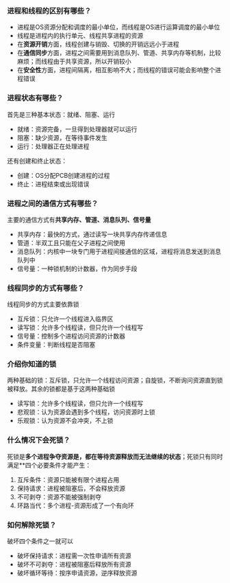 ### 进程和线程的区别有哪些？
* 进程是OS资源分配和调度的最小单位，而线程是OS进行运算调度的最小单位
* 线程是进程内的执行单元、线程共享进程的资源
* 在**资源开销**方面，线程创建与销毁、切换的开销远远小于进程
* 在**通信同步**方面，进程之间需要用到消息队列、管道、共享内存等机制，比较麻烦；而线程由于共享资源，所以开销较小
* 在**安全性**方面，进程间隔离，相互影响不大；而线程的错误可能会影响整个进程错误

### 进程状态有哪些？
首先是三种基本状态：就绪、阻塞、运行  
* 就绪：资源完备，一旦得到处理器就可以运行
* 阻塞：缺少资源，在等待事件发生
* 运行：处理器正在处理进程 

还有创建和终止状态：
* 创建：OS分配PCB创建进程的过程
* 终止：进程结束或出现错误

### 进程之间的通信方式有哪些？
主要的通信方式有**共享内存、管道、消息队列、信号量**

* 共享内存：最快的方式，通过读写一块共享内存传递信息
* 管道：半双工且只能在父子进程之间使用
* 消息队列：内核中一块专门用于进程间接通信的区域，进程将消息发送到消息队列中
* 信号量：一种锁机制的计数器，作为同步手段

### 线程同步的方式有哪些？
线程同步的方式主要依靠锁

* 互斥锁：只允许一个线程进入临界区
* 读写锁：允许多个线程读，但只允许一个线程写
* 信号量：控制多个进程访问资源的计数器
* 条件变量：判断线程是否阻塞

### 介绍你知道的锁
两种基础的锁：互斥锁，只允许一个线程访问资源；自旋锁，不断询问资源直到锁被释放。其余的锁都是基于这两种基础锁  
* 读写锁：允许多个线程读，但只允许一个线程写
* 悲观锁：认为资源会遇到多个线程，访问资源时上锁
* 乐观锁：认为资源不会冲突，不上锁

### 什么情况下会死锁？
死锁是**多个进程争夺资源是，都在等待资源释放而无法继续的状态**；死锁只有同时满足**四个必要条件才能产生：  
1. 互斥条件：资源只能被有限个进程占用
2. 保持请求：进程被阻塞后，不会释放资源
3. 不可剥夺：资源不能被强制剥夺
4. 环路当代：多个进程-资源形成了一个有向环

### 如何解除死锁？
破坏四个条件之一就可以  
* 破坏保持请求：进程需一次性申请所有资源
* 破坏不可剥夺：进程被阻塞后释放所有资源
* 破坏循环等待：按序申请资源，逆序释放资源
